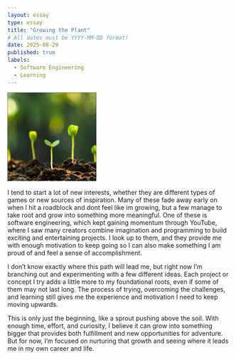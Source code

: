 ```yaml
---
layout: essay
type: essay
title: "Growing the Plant"
# All dates must be YYYY-MM-DD format!
date: 2025-08-29
published: true
labels:
  - Software Engineering
  - Learning
---
```


<img width="200px" class="rounded float-start pe-4" src="../img/growing/plant.png">

I tend to start a lot of new interests, whether they are different types of games or new sources of inspiration. Many of these fade away early on when I hit a roadblock and dont feel like im growing, but a few manage to take root and grow into something more meaningful. One of these is software engineering, which kept gaining momentum through YouTube, where I saw many creators combine imagination and programming to build exciting and entertaining projects. I look up to them, and they provide me with enough motivation to keep going so I can also make something I am proud of and feel a sense of accomplishment.

I don’t know exactly where this path will lead me, but right now I’m branching out and experimenting with a few different ideas. Each project or concept I try adds a little more to my foundational roots, even if some of them may not last long. The process of trying, overcoming the challenges, and learning still gives me the experience and motivation I need to keep moving upwards. 

This is only just the beginning, like a sprout pushing above the soil. With enough time, effort, and curiosity, I believe it can grow into something bigger that provides both fulfillment and new opportunities for adventure. But for now, I’m focused on nurturing that growth and seeing where it leads me in my own career and life.
